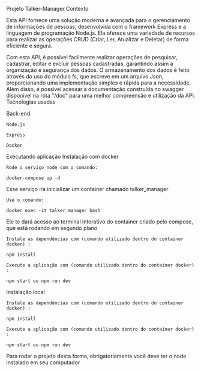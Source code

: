 Projeto Talker-Manager
Contexto

Esta API fornece uma solução moderna e avançada para o gerenciamento de informações de pessoas, desenvolvida com o framework Express e a linguagem de programação Node.js. Ela oferece uma variedade de recursos para realizar as operações CRUD (Criar, Ler, Atualizar e Deletar) de forma eficiente e segura.

Com esta API, é possível facilmente realizar operações de pesquisar, cadastrar, editar e excluir pessoas cadastradas, garantindo assim a organização e segurança dos dados. O armazenamento dos dados é feito através do uso do módulo fs, que escreve em um arquivo Json, proporcionando uma implementação simples e rápida para a necessidade. Além disso, é possível acessar a documentação construída no swagger disponível na rota "/doc" para uma melhor compreensão e utilização da API.
Tecnologias usadas

Back-end:

    Node.js

    Express

    Docker

Executando aplicação
Instalação com docker

    Rode o serviço node com o comando:

    docker-compose up -d

Esse serviço irá inicializar um container chamado talker_manager

    Use o comando:

    docker exec -it talker_manager bash

Ele te dará acesso ao terminal interativo do container criado pelo compose, que está rodando em segundo plano

    Instale as dependências com (comando utilizado dentro do container docker) :

    npm install

    Execute a aplicação com (comando utilizado dentro do container docker) :

    npm start ou npm run dev

Instalação local

    Instale as dependências com (comando utilizado dentro do container docker) :

    npm install

    Execute a aplicação com (comando utilizado dentro do container docker) :

    npm start ou npm run dev

Para rodar o projeto desta forma, obrigatoriamente você deve ter o node instalado em seu computador

